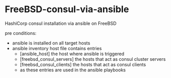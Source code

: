 # FreeBSD-consul-via-ansible
HashiCorp consul installation via ansible on FreeBSD

pre conditions:
* ansible is installed on all target hosts
* ansible inventory host file contains entries
  * [ansible_host]		the host where ansible is triggered
  * [freebsd_consul_servers]	the hosts that act as consul cluster servers
  * [freebsd_consul_clients]	the hosts that act as consul clients
  * as these entries are used in the ansible playbooks
